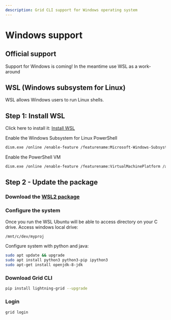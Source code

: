 ```yaml
---
description: Grid CLI support for Windows operating system
---
```


# Windows support

## Official support

Support for Windows is coming! In the meantime use WSL as a work-around

## WSL (Windows subsystem for Linux)

WSL allows Windows users to run Linux shells.

## Step 1: Install WSL

Click here to install it: [Install WSL](https://docs.microsoft.com/en-us/windows/wsl/install-win10)

Enable the Windows Subsystem for Linux PowerShell

```bash
dism.exe /online /enable-feature /featurename:Microsoft-Windows-Subsystem- Linux /all /norestart
```

Enable the PowerShell VM

```bash
dism.exe /online /enable-feature /featurename:VirtualMachinePlatform /all /norestart
```

## Step 2 - Update the package

### Download the [WSL2 package](https://wslstorestorage.blob.core.windows.net/wslblob/wsl_update_x64.msi)

### Configure the system

Once you run the WSL Ubuntu will be able to access directory on your C drive. Access windows local drive:


```bash
/mnt/c/dev/myproj
```

Configure system with python and java:

```bash
sudo apt update && upgrade
sudo apt install python3 python3-pip ipython3
sudo apt-get install openjdk-8-jdk
```

### Download Grid CLI

```bash
pip install lightning-grid --upgrade
```

### Login

```bash
grid login
```
